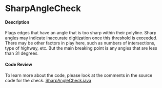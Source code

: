 # SharpAngleCheck

#### Description

Flags edges that have an angle that is too sharp within their polyline. Sharp angles may indicate inaccurate digitization once this threshold is exceeded. There may be other factors in play here, such as numbers of intersections, type of highway, etc. But the main breaking point is any angles that are less than 31 degrees.

#### Code Review

To learn more about the code, please look at the comments in the source code for the check. 
[SharpAngleCheck.java](../../src/main/java/org/openstreetmap/atlas/checks/validation/linear/edges/SharpAngleCheck.java)
